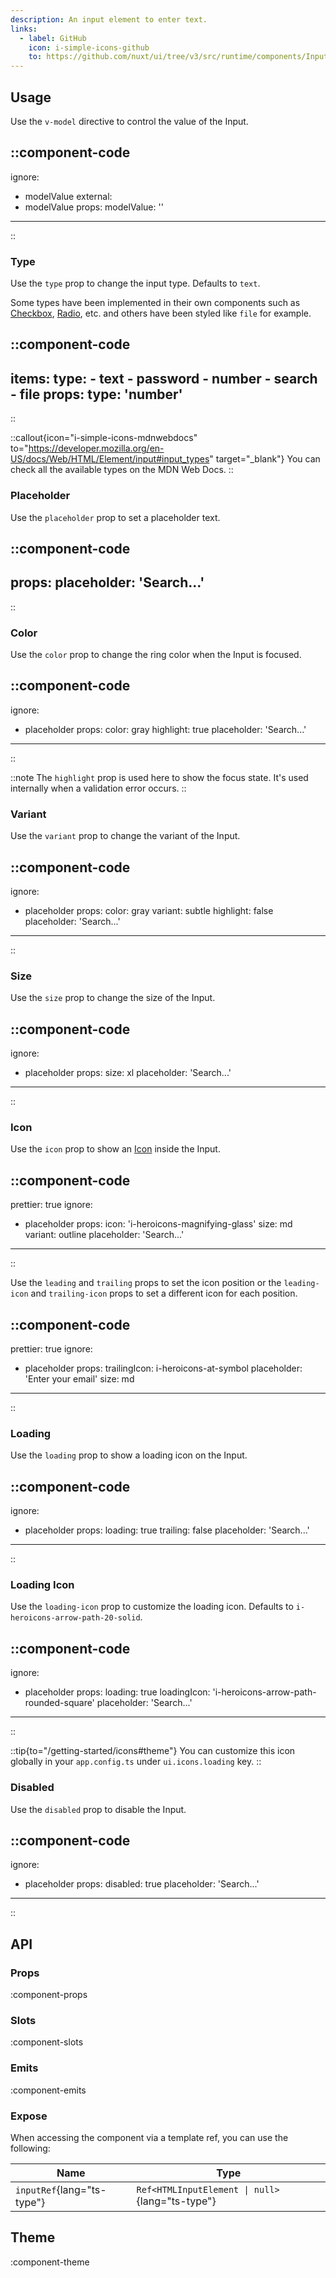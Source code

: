 ```yaml
---
description: An input element to enter text.
links:
  - label: GitHub
    icon: i-simple-icons-github
    to: https://github.com/nuxt/ui/tree/v3/src/runtime/components/Input.vue
---
```


## Usage

Use the `v-model` directive to control the value of the Input.

::component-code
---
ignore:
  - modelValue
external:
  - modelValue
props:
  modelValue: ''
---
::

### Type

Use the `type` prop to change the input type. Defaults to `text`.

Some types have been implemented in their own components such as [Checkbox](/components/checkbox), [Radio](/components/radio-group), etc. and others have been styled like `file` for example.

::component-code
---
items:
  type:
    - text
    - password
    - number
    - search
    - file
props:
  type: 'number'
---
::

::callout{icon="i-simple-icons-mdnwebdocs" to="https://developer.mozilla.org/en-US/docs/Web/HTML/Element/input#input_types" target="_blank"}
You can check all the available types on the MDN Web Docs.
::

### Placeholder

Use the `placeholder` prop to set a placeholder text.

::component-code
---
props:
  placeholder: 'Search...'
---
::

### Color

Use the `color` prop to change the ring color when the Input is focused.

::component-code
---
ignore:
  - placeholder
props:
  color: gray
  highlight: true
  placeholder: 'Search...'
---
::

::note
The `highlight` prop is used here to show the focus state. It's used internally when a validation error occurs.
::

### Variant

Use the `variant` prop to change the variant of the Input.

::component-code
---
ignore:
  - placeholder
props:
  color: gray
  variant: subtle
  highlight: false
  placeholder: 'Search...'
---
::

### Size

Use the `size` prop to change the size of the Input.

::component-code
---
ignore:
  - placeholder
props:
  size: xl
  placeholder: 'Search...'
---
::

### Icon

Use the `icon` prop to show an [Icon](/components/icon) inside the Input.

::component-code
---
prettier: true
ignore:
  - placeholder
props:
  icon: 'i-heroicons-magnifying-glass'
  size: md
  variant: outline
  placeholder: 'Search...'
---
::

Use the `leading` and `trailing` props to set the icon position or the `leading-icon` and `trailing-icon` props to set a different icon for each position.

::component-code
---
prettier: true
ignore:
  - placeholder
props:
  trailingIcon: i-heroicons-at-symbol
  placeholder: 'Enter your email'
  size: md
---
::

### Loading

Use the `loading` prop to show a loading icon on the Input.

::component-code
---
ignore:
  - placeholder
props:
  loading: true
  trailing: false
  placeholder: 'Search...'
---
::

### Loading Icon

Use the `loading-icon` prop to customize the loading icon. Defaults to `i-heroicons-arrow-path-20-solid`.

::component-code
---
ignore:
  - placeholder
props:
  loading: true
  loadingIcon: 'i-heroicons-arrow-path-rounded-square'
  placeholder: 'Search...'
---
::

::tip{to="/getting-started/icons#theme"}
You can customize this icon globally in your `app.config.ts` under `ui.icons.loading` key.
::

### Disabled

Use the `disabled` prop to disable the Input.

::component-code
---
ignore:
  - placeholder
props:
  disabled: true
  placeholder: 'Search...'
---
::

## API

### Props

:component-props

### Slots

:component-slots

### Emits

:component-emits

### Expose

When accessing the component via a template ref, you can use the following:

| Name | Type |
| ---- | ---- |
| `inputRef`{lang="ts-type"} | `Ref<HTMLInputElement \| null>`{lang="ts-type"} |

## Theme

:component-theme
